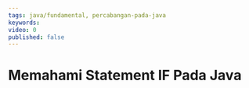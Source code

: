 ```yaml
---
tags: java/fundamental, percabangan-pada-java
keywords: 
video: 0
published: false
---
```

# Memahami Statement IF Pada Java
